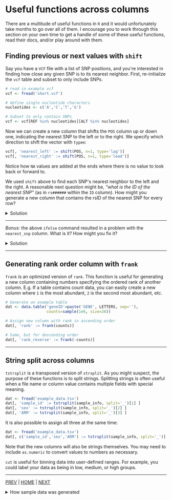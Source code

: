 # Useful functions across columns

There are a multitude of useful functions in `R` and it would unfortunately
take months to go over all of them. I encourage you to work through this
section on your own time to get a handle of some of these useful functions,
read their docs, and/or play around with them.


## Finding previous or next values with `shift`

Say you have a `VCF` file with a list of SNP positions, and you're
interested in finding how close any given SNP is to its nearest neighbor.
First, re-initialize the `vcf` table and subset to only include SNPs.

```R
# read in example vcf
vcf <- fread('short.vcf')

# define single nucleotide characters
nucleotides <- c('A','C','T','G')

# Subset to only contain SNPs
vcf <- vcf[REF %in% nucleotides][ALT %in% nucleotides]      
```

Now we can create a new column that shifts the `POS` column up or down
one, indicating the nearest SNP to the left or to the right. We specify
which direction to shift the vector with `typee`:
```R
vcf[, 'nearest_left' := shift(POS, n=1, type='lag')]
vcf[, 'nearest_right' := shift(POS, n=1, type='lead')]
```

Notice how `NA` values are added at the ends where there is no value
to look back or forward to.


We used `shift` above to find each SNP's nearest neighbor to the left
and the right. A reasonable next question might be, 
*"what is the ID of the nearest SNP"* (as in `rs######` within the `ID`
column). How might you generate a new column that contains the rsID of
the nearest SNP for every row?

<details><summary>Solution</summary>

First, we need to calculate (for every row) the distance from the SNP
in question to its left and
right neighbors. 

 solution is to take the minimum value of `distance_left` and `distance_right`
```R
vcf[, 'distance_left' := POS - nearest_left]
vcf[, 'distance_right' := nearest_right - POS]
vcf[, 'ID_left' := shift(ID, type='lag')]
vcf[, 'ID_right' := shift(ID, type='lead')]
vcf[, 'nearest_snp' := ifelse(distance_left < distance_right,
                              ID_left, ID_right)]
```
</details>

---

*Bonus*: the above `ifelse` command resulted in a problem with the
`nearest_snp` column. What is it?
How might you fix it?

<details><summary>Solution</summary>

The first and last rows of `nearest_snp` are `NA`! This results because
an inequality test using `>` or `<` with `NA` on either side produces
an `NA` result. It is, after all, nonsensical to ask if 3 is less than
`NA`.

One solution is to fix the missing rows specifically:
```R
# Fix rows where ID_left is NA
vcf[is.na(ID_left), 'nearest_snp' := ID_right]

# Counterpart to previous line
vcf[is.na(ID_right), 'nearest_snp' := ID_left]  
```

But many other solutions exist!

</details>

---
## Generating rank order column with `frank`

`frank` is an optimized version of `rank`. This function is useful for
generating a new column containing numbers specifying the ordered rank
of another column. E.g. If a table contains count data, you can easily
create a new column where `1` is the most abundant, `2` is the second
most abundant, etc.

```R
# Generate an example table
dat <- data.table('geneID'=paste('GENE', LETTERS, sep=''),
                  counts=sample(1e6, size=26))
```

```R
# Assign new column with rank in ascending order
dat[, 'rank' := frank(counts)]

# Same, but for descending order
dat[, 'rank_reverse' := frank(-counts)]     
```
---

## String split across columns

`tstrsplit` is a transposed version of `strsplit`. As you might suspect,
the purpose of these functions is to split strings. Splitting strings
is often useful when a file name or column value contains multiple fields
with special meaning.

```R
dat <- fread('example_data.tsv')
dat[, 'sample_id' := tstrsplit(sample_info, split='_')[1] ]
dat[, 'sex' := tstrsplit(sample_info, split='_')[2] ]
dat[, 'ARM' := tstrsplit(sample_info, split='_')[3] ]
```

It is also possible to assign all three at the same time:
```R
dat <- fread('example_data.tsv')
dat[, c('sample_id','sex','ARM') := tstrsplit(sample_info, split='_')]
```

Note that the new columns will also be strings themselves. You may
need to include `as.numeric` to convert values to numbers as necessary.

`cut` is useful for binning data into user-defined ranges. For example,
you could label your data as being in low, medium, or high groups.


---

[PREV](C.md) | [HOME](/README.md) | [NEXT](/04_exporting_data/README.md)

<details><summary>How sample data was generated</summary>

```R
library(data.table)
library(foreach)
set.seed(1)

dat <- foreach(i=1:200, .combine='rbind') %do% {
    data.table('sample_info'=paste(
        sample(1000:9999, size=1),
        sample(c('M','F'), size=1),
        sample(c('Case','Control'), size=1),
        sep='_'))
}
dat[, 'measurement1' := runif(nrow(dat))]
dat[, 'measurement2' := floor(runif(nrow(dat))*100)]

dat <- dat[order(sample_info)]
fwrite(dat, file='example_data.tsv', sep='\t')
```

</details>